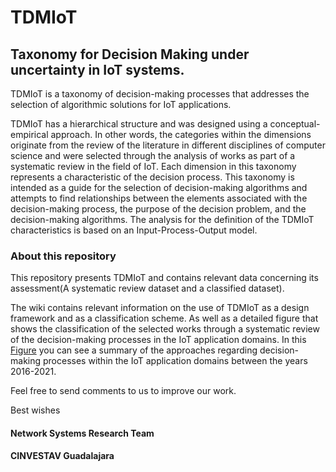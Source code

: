 # TDMIoT
## Taxonomy for Decision Making under uncertainty in IoT systems.


TDMIoT is a taxonomy of decision-making processes that addresses the selection of algorithmic solutions for IoT applications. 

TDMIoT has a hierarchical structure and was designed using a conceptual-empirical approach. In other words, the categories within the dimensions originate from the review of the literature in different disciplines of computer science and were selected through the analysis of works as part of a systematic review in the field of IoT. 
Each dimension in this taxonomy represents a characteristic of the decision process. This taxonomy is intended as a guide for the selection of decision-making algorithms and attempts to find relationships between the elements associated with the decision-making process, the purpose of the decision problem, and the decision-making algorithms. 
The analysis for the definition of the TDMIoT characteristics is based on an Input-Process-Output model.


### About this repository
This repository presents TDMIoT and contains relevant data concerning its assessment(A systematic review dataset and a classified dataset).

The wiki contains relevant information on the use of TDMIoT as a design framework and as a classification scheme. As well as a detailed figure that shows the classification of the selected works through a systematic review of the decision-making processes in the IoT application domains. In this [Figure](https://github.com/CinvestavGDL-NS/TDMIoT/wiki/Decision-making-process-in-IoT-applications-domains-a-summary) you can see a summary of the approaches regarding decision-making processes within the IoT application domains between the years 2016-2021. 

Feel free to send comments to us to improve our work.

Best wishes

#### Network Systems Research Team
#### CINVESTAV Guadalajara 
